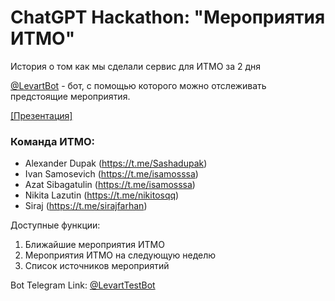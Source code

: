 # ChatGPT Hackathon: "Мероприятия ИТМО"

История о том как мы сделали сервис для ИТМО за 2 дня

[@LevartBot](https://t.me/LevartTestBot) - бот, с помощью которого можно отслеживать предстоящие мероприятия.

[[Презентация]](https://docs.google.com/presentation/d/1qGi-cuh1QZmW6kYfOj5x6v7Lkl0-PF3a/edit#slide=id.p3)

### Команда ИТМО:

- Alexander Dupak (https://t.me/Sashadupak)
- Ivan Samosevich (https://t.me/isamosssa)
- Azat Sibagatulin (https://t.me/isamosssa)
- Nikita Lazutin (https://t.me/nikitosqq)
- Siraj (https://t.me/sirajfarhan)


Доступные функции:
1. Ближайшие мероприятия ИТМО
2. Мероприятия ИТМО на следующую неделю
3. Список источников мероприятий


Bot Telegram Link: [@LevartTestBot](https://t.me/LevartTestBot)
